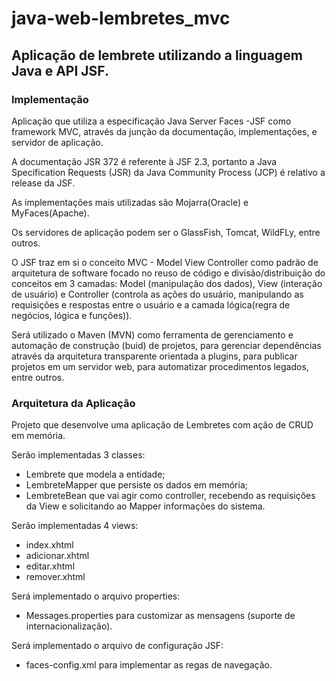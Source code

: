 # java-web-lembretes_mvc
<h2>Aplicação de lembrete utilizando a linguagem Java e API JSF.</h2>

<h3>Implementação</h3>

<p>Aplicação que utiliza a especificação Java Server Faces -JSF como framework MVC, através da junção da documentação, implementações, e servidor de aplicação. </p>
	
<p>A documentação JSR 372 é referente à JSF 2.3, portanto a Java Specification Requests (JSR) da Java Community Process (JCP) é relativo a release da JSF.</p>
	
<p>As implementações mais utilizadas são Mojarra(Oracle) e MyFaces(Apache).</p>
	
<p>Os servidores de aplicação podem ser o GlassFish, Tomcat, WildFLy, entre outros. </p>

<p>O JSF traz em si o conceito MVC - Model View Controller como padrão de arquitetura de software focado no reuso de código e divisão/distribuição do conceitos em 3 camadas: Model (manipulação dos dados), View (interação de usuário) e Controller (controla as ações do usuário, manipulando as requisições e respostas entre o usuário e a camada lógica(regra de negócios, lógica e funções)).</p>

<p>Será utilizado o Maven (MVN) como ferramenta de gerenciamento e automação de construção (buid) de projetos, para gerenciar dependências através da arquitetura transparente orientada a plugins, para publicar projetos em um servidor web, para automatizar procedimentos legados, entre outros.

<h3>Arquitetura da Aplicação</h3>
<p>Projeto que desenvolve uma aplicação de Lembretes com ação de CRUD em memória.</p>

<p> Serão implementadas 3 classes:</p>
<ul>
	<li>Lembrete que modela a entidade;</li>
	<li>LembreteMapper que persiste os dados em memória;</li>
	<li>LembreteBean que vai agir como controller, recebendo as requisições da View e solicitando ao Mapper informações do sistema.</li>
</ul>

<p> Serão implementadas 4 views:</p>
<ul>
	<li>index.xhtml</li>
	<li>adicionar.xhtml</li>
	<li>editar.xhtml</li>
	<li>remover.xhtml</li>
</ul>

<p> Será implementado o arquivo properties:</p>
<ul>
	<li>Messages.properties para customizar as mensagens (suporte de internacionalização).</li>
</ul>

<p> Será implementado o arquivo de configuração JSF:</p>
<ul>
	<li>faces-config.xml para implementar as regas de navegação.</li>
</ul>
